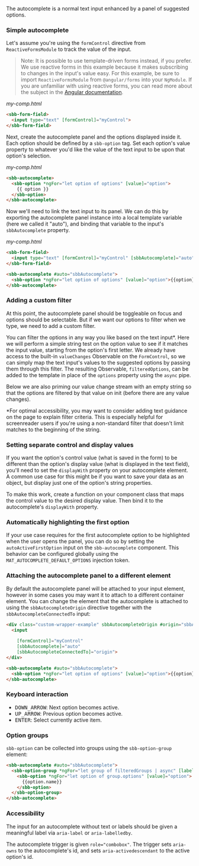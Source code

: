 The autocomplete is a normal text input enhanced by a panel of suggested options.

### Simple autocomplete

Let's assume you're using the `formControl`
directive from `ReactiveFormsModule` to track the value of the input.

> Note: It is possible to use template-driven forms instead, if you prefer. We use reactive forms
in this example because it makes subscribing to changes in the input's value easy. For this
example, be sure to import `ReactiveFormsModule` from `@angular/forms` into your `NgModule`.
If you are unfamiliar with using reactive forms, you can read more about the subject in the
[Angular documentation](https://angular.io/guide/reactive-forms).

*my-comp.html*
```html
<sbb-form-field>
  <input type="text" [formControl]="myControl">
</sbb-form-field>
```

Next, create the autocomplete panel and the options displayed inside it. Each option should be
defined by a `sbb-option` tag. Set each option's value property to whatever you'd like the value
of the text input to be upon that option's selection.

*my-comp.html*
```html
<sbb-autocomplete>
  <sbb-option *ngFor="let option of options" [value]="option">
    {{ option }}
  </sbb-option>
</sbb-autocomplete>
```

Now we'll need to link the text input to its panel. We can do this by exporting the autocomplete
panel instance into a local template variable (here we called it "auto"), and binding that variable
to the input's `sbbAutocomplete` property.

*my-comp.html*
```html
<sbb-form-field>
  <input type="text" [formControl]="myControl" [sbbAutocomplete]="auto">
</sbb-form-field>

<sbb-autocomplete #auto="sbbAutocomplete">
  <sbb-option *ngFor="let option of options" [value]="option">{{option}}</sbb-option>
</sbb-autocomplete>
```

<!-- example(autocomplete-simple) -->

### Adding a custom filter

At this point, the autocomplete panel should be toggleable on focus and options should be
selectable. But if we want our options to filter when we type, we need to add a custom filter.

You can filter the options in any way you like based on the text input\*. Here we will perform a
simple string test on the option value to see if it matches the input value, starting from the
option's first letter. We already have access to the built-in `valueChanges` Observable on the
`FormControl`, so we can simply map the text input's values to the suggested options by passing
them through this filter. The resulting Observable, `filteredOptions`, can be added to the
template in place of the `options` property using the `async` pipe.

Below we are also priming our value change stream with an empty string so that the options are
filtered by that value on init (before there are any value changes).

\*For optimal accessibility, you may want to consider adding text guidance on the page to explain
filter criteria. This is especially helpful for screenreader users if you're using a non-standard
filter that doesn't limit matches to the beginning of the string.

<!-- example(autocomplete-filter) -->

### Setting separate control and display values

If you want the option's control value (what is saved in the form) to be different than the option's
display value (what is displayed in the text field), you'll need to set the `displayWith`
property on your autocomplete element. A common use case for this might be if you want to save your
data as an object, but display just one of the option's string properties.

To make this work, create a function on your component class that maps the control value to the
desired display value. Then bind it to the autocomplete's `displayWith` property.

<!-- example(autocomplete-display) -->

### Automatically highlighting the first option

If your use case requires for the first autocomplete option to be highlighted when the user opens
the panel, you can do so by setting the `autoActiveFirstOption` input on the `sbb-autocomplete`
component. This behavior can be configured globally using the `MAT_AUTOCOMPLETE_DEFAULT_OPTIONS`
injection token.

<!-- example(autocomplete-auto-active-first-option) -->

### Attaching the autocomplete panel to a different element

By default the autocomplete panel will be attached to your input element, however in some cases you
may want it to attach to a different container element. You can change the element that the
autocomplete is attached to using the `sbbAutocompleteOrigin` directive together with the
`sbbAutocompleteConnectedTo` input:

```html
<div class="custom-wrapper-example" sbbAutocompleteOrigin #origin="sbbAutocompleteOrigin">
  <input
     
    [formControl]="myControl"
    [sbbAutocomplete]="auto"
    [sbbAutocompleteConnectedTo]="origin">
</div>

<sbb-autocomplete #auto="sbbAutocomplete">
  <sbb-option *ngFor="let option of options" [value]="option">{{option}}</sbb-option>
</sbb-autocomplete>
```

### Keyboard interaction
- <kbd>DOWN_ARROW</kbd>: Next option becomes active.
- <kbd>UP_ARROW</kbd>: Previous option becomes active.
- <kbd>ENTER</kbd>: Select currently active item.

### Option groups
`sbb-option` can be collected into groups using the `sbb-option-group` element:
<!-- example(autocomplete-optgroup) -->


```html
<sbb-autocomplete #auto="sbbAutocomplete">
  <sbb-option-group *ngFor="let group of filteredGroups | async" [label]="group.name">
    <sbb-option *ngFor="let option of group.options" [value]="option">
      {{option.name}}
    </sbb-option>
  </sbb-option-group>
</sbb-autocomplete>
```

### Accessibility
The input for an autocomplete without text or labels should be given a meaningful label via
`aria-label` or `aria-labelledby`.

The autocomplete trigger is given `role="combobox"`. The trigger sets `aria-owns` to the
autocomplete's id, and sets `aria-activedescendant` to the active option's id.